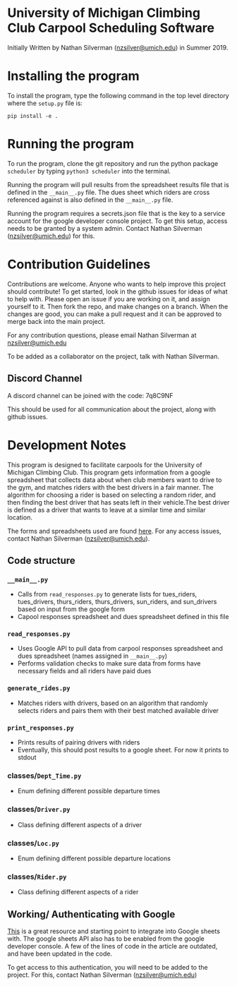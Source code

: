 # University of Michigan Climbing Club Carpool Scheduling Software
Initially Written by Nathan Silverman (nzsilver@umich.edu) in Summer 2019.
# Installing the program
To install the program, type the following command in the top level directory where the `setup.py` file is:

`pip install -e .`

# Running the program
To run the program, clone the git repository and run the python package `scheduler` by typing `python3 scheduler` into the terminal.

Running the program will pull results from the spreadsheet results file that is defined in the `__main__.py` file. The dues sheet which riders are cross referenced against is also defined in the `__main__.py` file.

Running the program requires a secrets.json file that is the key to a service account for the google developer console project. To get this setup, access needs to be granted by a system admin. Contact Nathan Silverman (nzsilver@umich.edu) for this.

# Contribution Guidelines
Contributions are welcome. Anyone who wants to help improve this project should contribute! To get started, look in the github issues for ideas of what to help with. Please open an issue if you are working on it, and assign yourself to it. Then fork the repo, and make changes on a branch. When the changes are good, you can make a pull request and it can be approved to merge back into the main project.

For any contribution questions, please email Nathan Silverman at nzsilver@umich.edu

To be added as a collaborator on the project, talk with Nathan Silverman.

## Discord Channel
A discord channel can be joined with the code: 7q8C9NF

This should be used for all communication about the project, along with github issues. 

# Development Notes
This program is designed to facilitate carpools for the University of Michigan Climbing Club. This program gets information from a google spreadsheet that collects data about when club members want to drive to the gym, and matches riders with the best drivers in a fair manner. The algorithm for choosing a rider is based on selecting a random rider, and then finding the best driver that has seats left in their vehicle.The best driver is defined as a driver that wants to leave at a similar time and similar location.

The forms and spreadsheets used are found [here](https://drive.google.com/drive/u/0/folders/1j1w_0k5bIgqxJfmQmxbZZoGr66fJT4Y4). For any access issues, contact Nathan Silverman (nzsilver@umich.edu).

## Code structure
### `__main__.py`
* Calls from `read_responses.py` to generate lists for tues_riders, tues_drivers, thurs_riders, thurs_drivers, sun_riders, and sun_drivers based on input from the google form
* Capool responses spreadsheet and dues spreadsheet defined in this file


### `read_responses.py`
* Uses Google API to pull data from carpool responses spreadsheet and dues spreadsheet (names assigned in `__main__.py`)
* Performs validation checks to make sure data from forms have necessary fields and all riders have paid dues

### `generate_rides.py`
* Matches riders with drivers, based on an algorithm that randomly selects riders and pairs them with their best matched available driver

### `print_responses.py`
* Prints results of pairing drivers with riders
* Eventually, this should post results to a google sheet. For now it prints to stdout

### classes/`Dept_Time.py`
* Enum defining different possible departure times

### classes/`Driver.py`
* Class defining different aspects of a driver

### classes/`Loc.py`
* Enum defining different possible departure locations

### classes/`Rider.py`
* Class defining different aspects of a rider

## Working/ Authenticating with Google
[This](https://pbpython.com/pandas-google-forms-part1.html) is a great resource and starting point to integrate into Google sheets with. The google sheets API also has to be enabled from the google developer console. A few of the lines of code in the article are outdated, and have been updated in the code.

To get access to this authentication, you will need to be added to the project. For this, contact Nathan Silverman (nzsilver@umich.edu)
